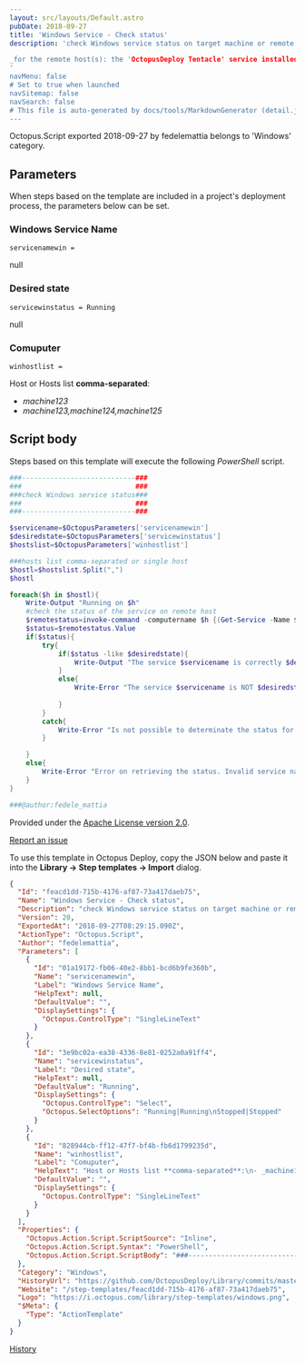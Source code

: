 ```yaml
---
layout: src/layouts/Default.astro
pubDate: 2018-09-27
title: 'Windows Service - Check status'
description: 'check Windows service status on target machine or remote host(s).

_for the remote host(s): the 'OctopusDeploy Tentacle' service installed on target machine (or main tentacle) must have the grants for remote query_
'
navMenu: false
# Set to true when launched
navSitemap: false
navSearch: false
# This file is auto-generated by docs/tools/MarkdownGenerator (detail.js)
---
```


Octopus.Script exported 2018-09-27 by fedelemattia belongs to 'Windows' category.

## Parameters

When steps based on the template are included in a project's deployment process, the parameters below can be set.


<div class="param">

### Windows Service Name

`servicenamewin = `

null

</div>
        
<div class="param">

### Desired state

`servicewinstatus = Running`

null

</div>
        
<div class="param">

### Comuputer

`winhostlist = `

Host or Hosts list **comma-separated**:
- _machine123_
- _machine123,machine124,machine125_

</div>
        

## Script body

Steps based on this template will execute the following *PowerShell* script.

```powershell
###----------------------------###
###                            ###
###check Windows service status###
###                            ###
###----------------------------###

$servicename=$OctopusParameters['servicenamewin']
$desiredstate=$OctopusParameters['servicewinstatus']
$hostslist=$OctopusParameters['winhostlist']

###hosts list comma-separated or single host
$hostl=$hostslist.Split(",")
$hostl

foreach($h in $hostl){
    Write-Output "Running on $h"
    #check the status of the service on remote host
    $remotestatus=invoke-command -computername $h {(Get-Service -Name $servicename).Status}
    $status=$remotestatus.Value
    if($status){
        try{
            if($status -like $desiredstate){
                Write-Output "The service $servicename is correctly $desiredstate on $h"
            }
            else{
                Write-Error "The service $servicename is NOT $desiredstate. Currently state is $status"
            
            }
        }
        catch{
            Write-Error "Is not possible to determinate the status for service $servicename"
        }

    }
    else{
        Write-Error "Error on retrieving the status. Invalid service name or host $h"
    }
}

###@author:fedele_mattia
```

Provided under the [Apache License version 2.0](https://github.com/OctopusDeploy/Library/blob/master/LICENSE.txt).

[Report an issue](https://github.com/OctopusDeploy/Library/issues/new?assignees=&labels=&projects=&template=bug-report.yml&title=Issue%20with%20Windows%20Service%20-%20Check%20status&step-template=Windows%20Service%20-%20Check%20status)

<div class="get-json">

To use this template in Octopus Deploy, copy the JSON below and paste it into the **Library → Step templates → Import** dialog.

```json
{
  "Id": "feacd1dd-715b-4176-af87-73a417daeb75",
  "Name": "Windows Service - Check status",
  "Description": "check Windows service status on target machine or remote host(s).\n\n_for the remote host(s): the 'OctopusDeploy Tentacle' service installed on target machine (or main tentacle) must have the grants for remote query_\n",
  "Version": 20,
  "ExportedAt": "2018-09-27T08:29:15.090Z",
  "ActionType": "Octopus.Script",
  "Author": "fedelemattia",
  "Parameters": [
    {
      "Id": "01a19172-fb06-40e2-8bb1-bcd6b9fe360b",
      "Name": "servicenamewin",
      "Label": "Windows Service Name",
      "HelpText": null,
      "DefaultValue": "",
      "DisplaySettings": {
        "Octopus.ControlType": "SingleLineText"
      }
    },
    {
      "Id": "3e9bc02a-ea38-4336-8e81-0252a0a91ff4",
      "Name": "servicewinstatus",
      "Label": "Desired state",
      "HelpText": null,
      "DefaultValue": "Running",
      "DisplaySettings": {
        "Octopus.ControlType": "Select",
        "Octopus.SelectOptions": "Running|Running\nStopped|Stopped"
      }
    },
    {
      "Id": "828944cb-ff12-47f7-bf4b-fb6d1799235d",
      "Name": "winhostlist",
      "Label": "Comuputer",
      "HelpText": "Host or Hosts list **comma-separated**:\n- _machine123_\n- _machine123,machine124,machine125_",
      "DefaultValue": "",
      "DisplaySettings": {
        "Octopus.ControlType": "SingleLineText"
      }
    }
  ],
  "Properties": {
    "Octopus.Action.Script.ScriptSource": "Inline",
    "Octopus.Action.Script.Syntax": "PowerShell",
    "Octopus.Action.Script.ScriptBody": "###----------------------------###\n###                            ###\n###check Windows service status###\n###                            ###\n###----------------------------###\n\n$servicename=$OctopusParameters['servicenamewin']\n$desiredstate=$OctopusParameters['servicewinstatus']\n$hostslist=$OctopusParameters['winhostlist']\n\n###hosts list comma-separated or single host\n$hostl=$hostslist.Split(\",\")\n$hostl\n\nforeach($h in $hostl){\n    Write-Output \"Running on $h\"\n    #check the status of the service on remote host\n    $remotestatus=invoke-command -computername $h {(Get-Service -Name $servicename).Status}\n    $status=$remotestatus.Value\n    if($status){\n        try{\n            if($status -like $desiredstate){\n                Write-Output \"The service $servicename is correctly $desiredstate on $h\"\n            }\n            else{\n                Write-Error \"The service $servicename is NOT $desiredstate. Currently state is $status\"\n            \n            }\n        }\n        catch{\n            Write-Error \"Is not possible to determinate the status for service $servicename\"\n        }\n\n    }\n    else{\n        Write-Error \"Error on retrieving the status. Invalid service name or host $h\"\n    }\n}\n\n###@author:fedele_mattia"
  },
  "Category": "Windows",
  "HistoryUrl": "https://github.com/OctopusDeploy/Library/commits/master/step-templates//opt/buildagent/work/75443764cd38076d/step-templates/windows-service-check-status.json",
  "Website": "/step-templates/feacd1dd-715b-4176-af87-73a417daeb75",
  "Logo": "https://i.octopus.com/library/step-templates/windows.png",
  "$Meta": {
    "Type": "ActionTemplate"
  }
}
```

[History](https://github.com/OctopusDeploy/Library/commits/master/step-templates/https://github.com/OctopusDeploy/Library/commits/master/step-templates//opt/buildagent/work/75443764cd38076d/step-templates/windows-service-check-status.json)

</div>
